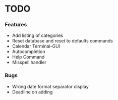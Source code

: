 # TODO

### Features

- Add listing of categories
- Reset database and reset to defaults commands
- Calendar Terminal-GUI
- Autocompletion
- Help Command
- Misspell handler

### Bugs

- Wrong date format separator display
- Deadline on adding

